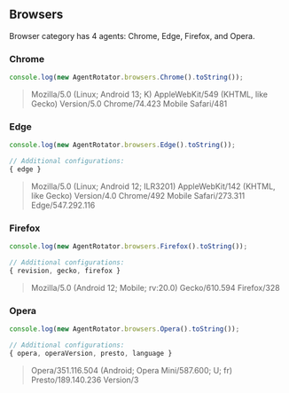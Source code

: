 ## Browsers

Browser category has 4 agents: Chrome, Edge, Firefox, and Opera.

### Chrome

```javascript
console.log(new AgentRotator.browsers.Chrome().toString());
```

> Mozilla/5.0 (Linux; Android 13; K) AppleWebKit/549 (KHTML, like Gecko) Version/5.0 Chrome/74.423 Mobile Safari/481

### Edge

```javascript
console.log(new AgentRotator.browsers.Edge().toString());

// Additional configurations:
{ edge }
```

> Mozilla/5.0 (Linux; Android 12; ILR3201) AppleWebKit/142 (KHTML, like Gecko) Version/4.0 Chrome/492 Mobile Safari/273.311 Edge/547.292.116

### Firefox

```javascript
console.log(new AgentRotator.browsers.Firefox().toString());

// Additional configurations:
{ revision, gecko, firefox }
```

> Mozilla/5.0 (Android 12; Mobile; rv:20.0) Gecko/610.594 Firefox/328

### Opera

```javascript
console.log(new AgentRotator.browsers.Opera().toString());

// Additional configurations:
{ opera, operaVersion, presto, language }
```

> Opera/351.116.504 (Android; Opera Mini/587.600; U; fr) Presto/189.140.236 Version/3
